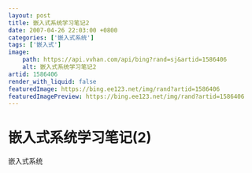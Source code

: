 ```yaml
---
layout: post
title: 嵌入式系统学习笔记2
date: 2007-04-26 22:03:00 +0800
categories: ['嵌入式系统']
tags: ['嵌入式']
image:
    path: https://api.vvhan.com/api/bing?rand=sj&artid=1586406
    alt: 嵌入式系统学习笔记2
artid: 1586406
render_with_liquid: false
featuredImage: https://bing.ee123.net/img/rand?artid=1586406
featuredImagePreview: https://bing.ee123.net/img/rand?artid=1586406
---
```


# 嵌入式系统学习笔记(2)

嵌入式系统